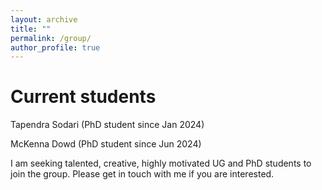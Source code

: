 ```yaml
---
layout: archive
title: ""
permalink: /group/
author_profile: true
---
```


Current students
======

Tapendra Sodari (PhD student since Jan 2024)

McKenna Dowd (PhD student since Jun 2024)

I am seeking talented, creative, highly motivated UG and PhD students to join the group. Please get in touch with me if you are interested.
